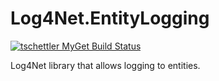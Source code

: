 # Log4Net.EntityLogging
[![tschettler MyGet Build Status](https://www.myget.org/BuildSource/Badge/tschettler?identifier=beefcb91-8b27-49a5-9843-9817e292fec9)](https://www.myget.org/)

Log4Net library that allows logging to entities.
